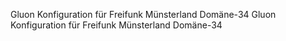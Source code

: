 Gluon Konfiguration für Freifunk Münsterland Domäne-34
Gluon Konfiguration für Freifunk Münsterland Domäne-34
